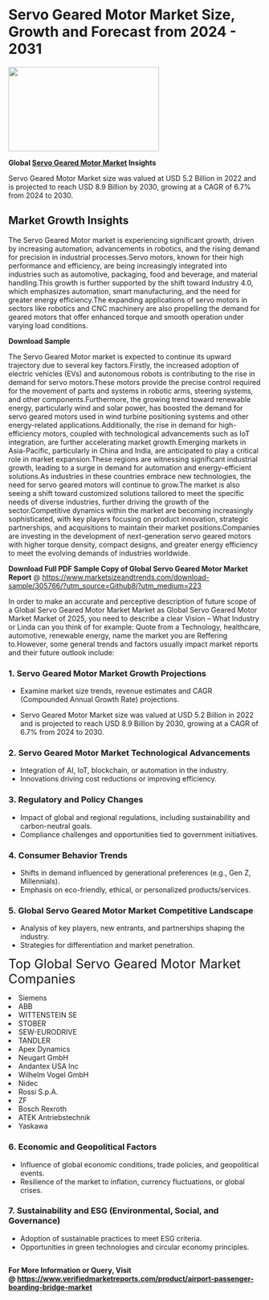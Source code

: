 <H1>Servo Geared Motor Market Size, Growth and Forecast from 2024 - 2031</H1><img class="aligncenter size-medium wp-image-584254" src="https://thirdeyenews.in/wp-content/uploads/2024/09/Global-Market-Research-300x168.jpeg" alt="" width="300" height="168" /><p><strong>Global&nbsp;<a href="https://www.marketsizeandtrends.com/download-sample/305766/?utm_source=Github8j?utm_medium=223">Servo Geared Motor Market</a> Insights</strong></p><p>Servo Geared Motor Market size was valued at USD 5.2 Billion in 2022 and is projected to reach USD 8.9 Billion by 2030, growing at a CAGR of 6.7% from 2024 to 2030.</p><p><h2>Market Growth Insights</h2> <p>The Servo Geared Motor market is experiencing significant growth, driven by increasing automation, advancements in robotics, and the rising demand for precision in industrial processes.Servo motors, known for their high performance and efficiency, are being increasingly integrated into industries such as automotive, packaging, food and beverage, and material handling.This growth is further supported by the shift toward Industry 4.0, which emphasizes automation, smart manufacturing, and the need for greater energy efficiency.The expanding applications of servo motors in sectors like robotics and CNC machinery are also propelling the demand for geared motors that offer enhanced torque and smooth operation under varying load conditions.</p> <p><strong>Download Sample</strong></p> <p>The Servo Geared Motor market is expected to continue its upward trajectory due to several key factors.Firstly, the increased adoption of electric vehicles (EVs) and autonomous robots is contributing to the rise in demand for servo motors.These motors provide the precise control required for the movement of parts and systems in robotic arms, steering systems, and other components.Furthermore, the growing trend toward renewable energy, particularly wind and solar power, has boosted the demand for servo geared motors used in wind turbine positioning systems and other energy-related applications.Additionally, the rise in demand for high-efficiency motors, coupled with technological advancements such as IoT integration, are further accelerating market growth.Emerging markets in Asia-Pacific, particularly in China and India, are anticipated to play a critical role in market expansion.These regions are witnessing significant industrial growth, leading to a surge in demand for automation and energy-efficient solutions.As industries in these countries embrace new technologies, the need for servo geared motors will continue to grow.The market is also seeing a shift toward customized solutions tailored to meet the specific needs of diverse industries, further driving the growth of the sector.Competitive dynamics within the market are becoming increasingly sophisticated, with key players focusing on product innovation, strategic partnerships, and acquisitions to maintain their market positions.Companies are investing in the development of next-generation servo geared motors with higher torque density, compact designs, and greater energy efficiency to meet the evolving demands of industries worldwide.</p> <p><span class=""><strong>Download Full PDF Sample Copy of Global Servo Geared Motor Market Report</strong> @ <a href="https://www.marketsizeandtrends.com/download-sample/305766/?utm_source=Github8j?utm_medium=223" target="_blank">https://www.marketsizeandtrends.com/download-sample/305766/?utm_source=Github8j?utm_medium=223</a></span></p><p>In order to make an accurate and perceptive description of future scope of a Global&nbsp;Servo Geared Motor Market Market as Global&nbsp;Servo Geared Motor Market Market of 2025, you need to describe a clear Vision &ndash; What Industry or Linda can you think of for example: Quote from a Technology, healthcare, automotive, renewable energy, name the market you are Reffering to.However, some general trends and factors usually impact market reports and their future outlook include:</p><h3>1.&nbsp;<strong>Servo Geared Motor Market Growth Projections</strong></h3><ul><li>Examine market size trends, revenue estimates and CAGR (Compounded Annual Growth Rate) projections.</li><li><p>Servo Geared Motor Market size was valued at USD 5.2 Billion in 2022 and is projected to reach USD 8.9 Billion by 2030, growing at a CAGR of 6.7% from 2024 to 2030.</p></li></ul><h3>2.&nbsp;<strong>Servo Geared Motor Market Technological Advancements</strong></h3><ul><li>Integration of AI, IoT, blockchain, or automation in the industry.</li><li>Innovations driving cost reductions or improving efficiency.</li></ul><h3>3.&nbsp;<strong>Regulatory and Policy Changes</strong></h3><ul><li>Impact of global and regional regulations, including sustainability and carbon-neutral goals.</li><li>Compliance challenges and opportunities tied to government initiatives.</li></ul><h3>4.&nbsp;<strong>Consumer Behavior Trends</strong></h3><ul><li>Shifts in demand influenced by generational preferences (e.g., Gen Z, Millennials).</li><li>Emphasis on eco-friendly, ethical, or personalized products/services.</li></ul><h3>5.&nbsp;<strong>Global Servo Geared Motor Market Competitive Landscape</strong></h3><ul><li>Analysis of key players, new entrants, and partnerships shaping the industry.</li><li>Strategies for differentiation and market penetration.</li></ul><p data-pm-slice="1 1 []"><span style="color: inherit; font-family: inherit; font-size: 25px;">Top Global Servo Geared Motor Market Companies</span></p><div class="" data-test-id=""><p><li>Siemens</li><li> ABB</li><li> WITTENSTEIN SE</li><li> STOBER</li><li> SEW-EURODRIVE</li><li> TANDLER</li><li> Apex Dynamics</li><li> Neugart GmbH</li><li> Andantex USA Inc</li><li> Wilhelm Vogel GmbH</li><li> Nidec</li><li> Rossi S.p.A.</li><li> ZF</li><li> Bosch Rexroth</li><li> ATEK Antriebstechnik</li><li> Yaskawa</li></p></div><h3>6.&nbsp;<strong>Economic and Geopolitical Factors</strong></h3><ul><li>Influence of global economic conditions, trade policies, and geopolitical events.</li><li>Resilience of the market to inflation, currency fluctuations, or global crises.</li></ul><h3>7.&nbsp;<strong>Sustainability and ESG (Environmental, Social, and Governance)</strong></h3><ul><li>Adoption of sustainable practices to meet ESG criteria.</li><li>Opportunities in green technologies and circular economy principles.</li></ul><h2><strong style="font-size: 14px;">For More Information or Query, Visit @&nbsp;</strong><a style="background-color: #ffffff; font-size: 14px;" href="https://www.marketsizeandtrends.com/report/servo-geared-motor-market/" target="_blank">https://www.verifiedmarketreports.com/product/airport-passenger-boarding-bridge-market</a></h2>